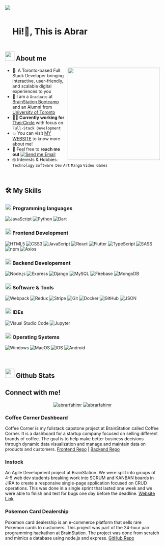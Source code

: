 <!--horizontal divider(gradiant)-->
<img src="https://user-images.githubusercontent.com/73097560/115834477-dbab4500-a447-11eb-908a-139a6edaec5c.gif">

<!--h1 without bottom border-->

<div id="user-content-toc">
  <ul align="left">
    <summary><h1 style="display: inline-block">Hi!👋, This is Abrar</h1></summary>
  </ul>
</div>


<!--About Me-->

## <picture><img src = "https://github.com/7oSkaaa/7oSkaaa/blob/main/Images/about_me.gif?raw=true" width = 30px></picture> About me

<picture> <img align="right" src="https://abrarfahimr.com/static/media/memoji.b66b9087cbd290d9abab.png" width = 300px></picture>

- 💼: A Toronto-based Full Stack Developer bringing interactive, user-friendly, and scalable digital experiences to you
- :school: I am a `Graduate` at [BrainStation Bootcamp](https://brainstation.io/) and an Alumni from [University of Toronto](https://www.utoronto.ca/)
- :technologist: **Currently working for** [TheirCircle](https://www.theircircle.group/) with focus on `Full-Stack Development`
- :boom: You can visit [MY WEBSITE](https://abrarfahimr.com/) to know more about me!
- :email: Feel free to **reach me out** [![Send me Email](https://img.shields.io/static/v1?label=email&amp;message=Abrar&amp;color=EA4335&amp;style=flat-square)](mailto:abrarfahimr@gmail.com)
- :nerd_face: Interests & Hobbies: `Technology` `Software Dev` `Art` `Manga` `Video Games`

<br>

## 🛠️ My Skills

### <picture> <img src = "https://github.com/7oSkaaa/7oSkaaa/blob/main/Images/Programming_Languages.gif?raw=true" width = 20px>  </picture> Programming languages

![JavaScript](https://img.shields.io/badge/JavaScript-F7DF1E?style=flat-square&logo=JavaScript&logoColor=white)
![Python](https://img.shields.io/badge/Python-3776AB?style=flat-square&logo=Python&logoColor=white)
![Dart](https://img.shields.io/badge/Dart-3776AB?style=flat-square&logo=Dart&logoColor=white)

### <picture> <img src = "https://github.com/7oSkaaa/7oSkaaa/blob/main/Images/Front_End.gif?raw=true" width = 20px>  </picture> Frontend Development

![HTML5](https://img.shields.io/badge/HTML-E34F26?style=flat-square&logo=HTML5&logoColor=white)
![CSS3](https://img.shields.io/badge/CSS-1572B6?style=flat-square&logo=CSS3&logoColor=white)
![JavaScript](https://img.shields.io/badge/JavaScript-F7DF1E?style=flat-square&logo=JavaScript&logoColor=white)
![React](https://img.shields.io/badge/React.js-499CC6?style=flat-square&logo=React&logoColor=white)
![Flutter](https://img.shields.io/badge/Flutter-6FBDEB?style=flat-square&logo=Flutter&logoColor=white)
![TypeScript](https://img.shields.io/badge/Typescript-4272BA?style=flat-square&logo=Typescript&logoColor=white)
![SASS](https://img.shields.io/badge/Sass-C06C98?style=flat-square&logo=Sass&logoColor=white)
![npm](https://img.shields.io/badge/npm-CB3837?style=flat-square&logo=npm&logoColor=white)
![Axios](https://img.shields.io/badge/Axios-5A29E4?style=flat-square&logo=Axios&logoColor=white)

### <picture> <img src = "https://github.com/7oSkaaa/7oSkaaa/blob/main/Images/CP_PS.gif?raw=true" width = 20px>  </picture> Backend Developement

![Node.js](https://img.shields.io/badge/Node.js-679F4F?style=flat-square&logo=Node.js&logoColor=white)
![Express](https://img.shields.io/badge/Express-3F4A55?style=flat-square&logo=Express&logoColor=white)
![Django](https://img.shields.io/badge/Django-132C20?style=flat-square&logo=Django&logoColor=white)
![MySQL](https://img.shields.io/badge/MySQL-4479A1?style=flat-square&logo=MySQL&logoColor=white)
![Firebase](https://img.shields.io/badge/Firebase-F7CE53?style=flat-square&logo=Firebase&logoColor=white)
![MongoDB](https://img.shields.io/badge/MongoDB-5B9C47?style=flat-square&logo=MongoDB&logoColor=white)

### <picture> <img src = "https://github.com/7oSkaaa/7oSkaaa/blob/main/Images/Software_Tools.gif?raw=true" width = 20px>  </picture> Software & Tools

![Webpack](https://img.shields.io/badge/Webpack-3872B4?style=flat-square&logo=Webpack&logoColor=white)
![Redux](https://img.shields.io/badge/Redux-6C4AB0?style=flat-square&logo=Redux&logoColor=white)
![Stripe](https://img.shields.io/badge/Stripe-5F58EE?style=flat-square&logo=Stripe&logoColor=white)
![Git](https://img.shields.io/badge/Git-F05032?style=flat-square&logo=Git&logoColor=white)
![Docker](https://img.shields.io/badge/Docker-305FDE?style=flat-square&logo=Docker&logoColor=white)
![GitHub](https://img.shields.io/badge/GitHub-181717?style=flat-square&logo=GitHub&logoColor=white)
![JSON](https://img.shields.io/badge/JSON-000000?style=flat-square&logo=JSON&logoColor=white)

### <picture> <img src = "https://github.com/7oSkaaa/7oSkaaa/blob/main/Images/IDEs.gif?raw=true" width = 20px>  </picture> IDEs

![Visual Studio Code](https://img.shields.io/badge/Visual_Studio_Code-007ACC?style=flat-square&logo=Visual-Studio-Code&logoColor=white)
![Jupyter](https://img.shields.io/badge/Jupyter-F37626?style=flat-square&logo=Jupyter&logoColor=white)

### <picture> <img src = "https://github.com/7oSkaaa/7oSkaaa/blob/main/Images/OS.gif?raw=true" width = 20px>  </picture> Operating Systems

![Windows](https://img.shields.io/badge/Windows-0078D6?style=flat-square&logo=Windows&logoColor=white)
![MacOS](https://img.shields.io/badge/MacOS-000000?style=flat-square&logo=macOS&logoColor=white)
![IOS](https://img.shields.io/badge/apple-424242?style=flat-square&logo=apple&logoColor=white)
![Android](https://img.shields.io/badge/Android-6DDC8D?style=flat-square&logo=Android&logoColor=white)

<br>

## <picture> <img src = "https://github.com/7oSkaaa/7oSkaaa/blob/main/Images/Statistics.gif?raw=true" width = 30px>  </picture> Github Stats


<h2>Connect with me!</h2>
<p align="center">
<a href="https://www.linkedin.com/in/abrarfahimr/" target="blank"><img align="center" src="https://img.shields.io/badge/Linkedin-3375B2?style=for-the-badge&logo=Linkedin&logoColor=white" alt="abrarfahimr"/></a>
<a href="mailto:abrarfahimr@gmail.com" target="blank"><img align="center" src="https://img.shields.io/badge/Gmail-D94F3D?style=for-the-badge&logo=Gmail&logoColor=white" alt="abrarfahimr"/></a>
</p>

<!---Notable Projects---->
### Coffee Corner Dashboard
Coffee Corner is my fullstack capstone project at BrainStation called Coffee Corner. It is a dashboard for a startup company focused on selling different brands of coffee. The goal is to help make better business decisions through dynamic data visualization and manage and maintain data on products and customers.
[Frontend Repo](https://github.com/abrarfahimr/coffee-corner-frontend) | [Backend Repo](https://github.com/abrarfahimr/coffee-corner-backend)

### Instock
An Agile Development project at BrainStation. We were split into groups of 4-5 web dev students breaking work into SCRUM and KANBAN boards in JIRA to create a responsive single-page application focused on CRUD operations. This was done in a single sprint that lasted one week and we were able to finish and test for bugs one day before the deadline.
[Website Link](https://abrarfahimr.com/work/instock)

### Pokemon Card Dealership
Pokemon card dealership is an e-commerce platform that sells rare Pokemon cards to customers. This project was part of the 24-hour pair programming hackathon at BrainStation. The project was done from scratch and mimics a database using node.js and express.
[GitHub Repo](https://github.com/abrarfahimr/pokemon-card-dealership)
